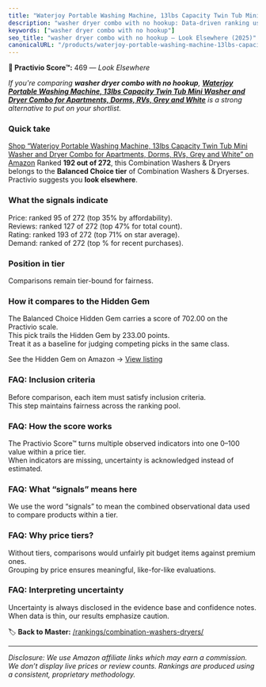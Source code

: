 ```yaml
---
title: "Waterjoy Portable Washing Machine, 13lbs Capacity Twin Tub Mini Washer and Dryer Combo for Apartments, Dorms, RVs, Grey and White"
description: "washer dryer combo with no hookup: Data-driven ranking using the Practivio Score™. Positioned by quality, value, demand, findability, momentum."
keywords: ["washer dryer combo with no hookup"]
seo_title: "washer dryer combo with no hookup — Look Elsewhere (2025)"
canonicalURL: "/products/waterjoy-portable-washing-machine-13lbs-capacity-twin-tub-mini-washer-and-dryer-combo-for-apartments-dorms-rvs-grey-and-white-B0CPJ6T2XJ/"
---
```


**🚫 Practivio Score™:** 469 — _Look Elsewhere_


*If you're comparing **washer dryer combo with no hookup**, **[Waterjoy Portable Washing Machine, 13lbs Capacity Twin Tub Mini Washer and Dryer Combo for Apartments, Dorms, RVs, Grey and White](https://www.amazon.com/dp/B0CPJ6T2XJ?tag=practivio-20)** is a strong alternative to put on your shortlist.*
### Quick take
[Shop “Waterjoy Portable Washing Machine, 13lbs Capacity Twin Tub Mini Washer and Dryer Combo for Apartments, Dorms, RVs, Grey and White” on Amazon](https://www.amazon.com/dp/B0CPJ6T2XJ?tag=practivio-20)
Ranked **192 out of 272**, this Combination Washers & Dryers belongs to the **Balanced Choice tier** of Combination Washers & Dryerses.  
Practivio suggests you **look elsewhere**.

### What the signals indicate
Price: ranked 95 of 272 (top 35% by affordability).  
Reviews: ranked 127 of 272 (top 47% for total count).  
Rating: ranked 193 of 272 (top 71% on star average).  
Demand: ranked  of 272 (top % for recent purchases).

### Position in tier
Comparisons remain tier-bound for fairness.

### How it compares to the Hidden Gem
The Balanced Choice Hidden Gem carries a score of 702.00 on the Practivio scale.  
This pick trails the Hidden Gem by 233.00 points.  
Treat it as a baseline for judging competing picks in the same class.  

See the Hidden Gem on Amazon → [View listing](https://www.amazon.com/dp/B0D4282T95?tag=practivio-20)

### FAQ: Inclusion criteria
Before comparison, each item must satisfy inclusion criteria.  
This step maintains fairness across the ranking pool.

### FAQ: How the score works
The Practivio Score™ turns multiple observed indicators into one 0–100 value within a price tier.  
When indicators are missing, uncertainty is acknowledged instead of estimated.

### FAQ: What “signals” means here
We use the word “signals” to mean the combined observational data used to compare products within a tier.

### FAQ: Why price tiers?
Without tiers, comparisons would unfairly pit budget items against premium ones.  
Grouping by price ensures meaningful, like-for-like evaluations.

### FAQ: Interpreting uncertainty
Uncertainty is always disclosed in the evidence base and confidence notes.  
When data is thin, our results emphasize caution.


🏷️ **Back to Master:** [/rankings/combination-washers-dryers/](/rankings/combination-washers-dryers/)

---
_Disclosure: We use Amazon affiliate links which may earn a commission. We don’t display live prices or review counts. Rankings are produced using a consistent, proprietary methodology._
